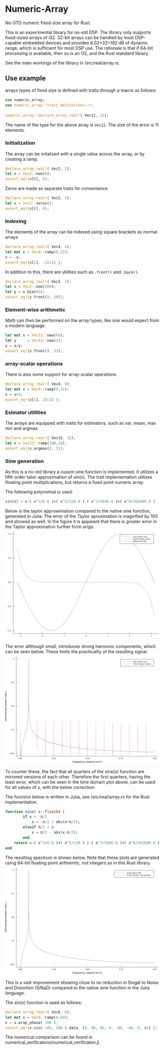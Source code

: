 # Numeric-Array
No-STD numeric fixed-size array for Rust.

This is an experimental library for no-std DSP.
The library only supports fixed-sized arrays of i32.
32-bit arrays can be handled by most DSP-capable embedded devices and provides 6.02×32>192 dB of dynamic range, which is sufficient for most DSP use.
The rationale is that if 64-bit processing is available, then so is an OS, and the Rust standard library. 

See the main workings of the library in /src/real/array.rs.

## Use example
arrays types of fixed size is defined with traits through a macro as follows:
```rust
use numeric_array;
use numeric_array::trait_definitions::*;

numeric_array::declare_array_real!( Vec11, 11);
```
The name of the type for the above array is `Vec11`. The size of the error is 11 elements.

### Initialization
The array can be initalized with a single value across the array, or by creating a ramp.
```rust
declare_array_real!( Vec2, 2);
let x = Vec2::new(6);
assert_eq!{x[0], 6};
```

Zeros are made as separate traits for convenience.
```rust
declare_array_real!( Vec2, 2);
let x = Vec2::zeros();
assert_eq!{x[0], 0};
```

### Indexing
The elements of the array can be indexed using square brackets as normal arrays
```rust
declare_array_real!( Vec4, 4);
let mut x = Vec4::ramp(0,22);
x = -x;
assert_eq!{x[1], -22i32 };
```

In addition to this, there are utilities such as `.front()` and `.back()`.
```rust
declare_array_real!( Vec2, 2);
let x = Vec2::new(200);
let y = x.bias(5);
assert_eq!{y.front(), 205};
```

### Element-wise arithmetic
Math can then be performed on the array types, like one would expect from a modern language.
```rust
let mut x = Vec11::new(66);
let y     = Vec11::new(2);
x = x/y;
assert_eq!(x.front(), 33);
```
### array-scalar operations
There is also some support for array-scalar operations.
```rust
declare_array_real!( Vec4, 8);
let mut x = Vec4::ramp(0,22);
x = x+3;
assert_eq!{x[1], 25i32 };
```
### Esimator utilities
The arrays are equipped with traits for estimators, such as var, mean, max min and argmax.
```rust
declare_array_real!( Vec32, 32);
let x = Vec32::ramp(100,20);
assert_eq!{x.argmax(), 31};
```

### Sine generation
As this is a no-std library a cusom sine function is implemented. It utilizes a fifth order tailor approximation of sin(x). The trait implementation utilizes floating point multiplications, but returns a fixed point numeric array.

The following polynomial is used:
```julia
sin(x) = x-( x^3/6.0 )+( x^5/120.0 )-( x^7/5040.0 )+( x^9/362880.0 )
```

Below is the taylor approwimation compared to the native sine function, generated in Julia:
The error of the Taylor aproximation is magnified by 100 and showed as well. In the figure it is apparent that there is greater error in the Taylor approximation further from origo.
![Image](numerical_verificatons/figures/time_domain_sinx.png?raw=true)

The error allthough small, introduces strong harmonic components, which can be seen below. These limits the practicality of the resulting signal.
![Image](numerical_verificatons/figures/frequency_domain_sinx.png?raw=true)

To counter these, the fact that all quarters of the sine(x) function are mirrored versions of each other. Therefore the first quarters, having the least error, which can be seen in the time domain plot above, can be used for all values of x, with the below correction:

The function below is written in Julia, see /src/real/array.rs for the Rust implementation.
```julia
function sine( x::Float64 ) 
        if x < -π/2
            x = -π/2 + abs(x+π/2);
        elseif π/2 < x
            x = π/2 - abs(x-π/2);
        end
    return x-( x^3/6.0 )+( x^5/120.0 )-( x^7/5040.0 )+( x^9/362880.0 );
end
```

The resulting spectrum is shown below. Note that these plots are generated using 64-bit floating point arithemtic, not integers as in this Rust library.
![Image](numerical_verificatons/figures/taylor_sine_comparison.png?raw=true)

This is a vast improvement showing close to no reduction in Singal to Noise and Distortion (SiNaD) compared to the native sine function in the Julia language.

The sin(x) function is used as follows:
```rust
declare_array_real!( Vec8, 8);
let mut x = Vec8::ramp(0,60);
x = x.wrap_phase( 180 );
assert_eq!{x.sin( 180, 100 ).data, [0, 86, 86, 0, -86, -86, 0, 86] };
```

The numerical comparison can be found in numerical_verificatons/numerical_verificaton.jl.
